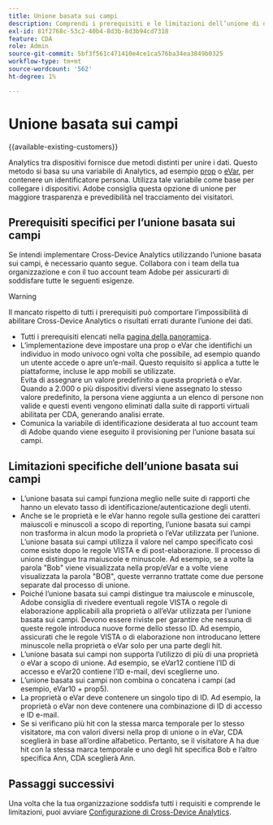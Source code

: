 ```yaml
---
title: Unione basata sui campi
description: Comprendi i prerequisiti e le limitazioni dell’unione di dati utilizzando l’unione basata sui campi.
exl-id: 81f2768c-53c2-40b4-8d3b-8d3b94cd7318
feature: CDA
role: Admin
source-git-commit: 5bf3f561c471410e4ce1ca576ba34ea3849b0325
workflow-type: tm+mt
source-wordcount: '562'
ht-degree: 1%

---
```


# Unione basata sui campi

{{available-existing-customers}}

Analytics tra dispositivi fornisce due metodi distinti per unire i dati. Questo metodo si basa su una variabile di Analytics, ad esempio [prop](/help/implement/vars/page-vars/prop.md) o [eVar](/help/implement/vars/page-vars/evar.md), per contenere un identificatore persona. Utilizza tale variabile come base per collegare i dispositivi. Adobe consiglia questa opzione di unione per maggiore trasparenza e prevedibilità nel tracciamento dei visitatori.

## Prerequisiti specifici per l’unione basata sui campi

Se intendi implementare Cross-Device Analytics utilizzando l’unione basata sui campi, è necessario quanto segue. Collabora con i team della tua organizzazione e con il tuo account team Adobe per assicurarti di soddisfare tutte le seguenti esigenze.

>[!WARNING]
>
>Il mancato rispetto di tutti i prerequisiti può comportare l’impossibilità di abilitare Cross-Device Analytics o risultati errati durante l’unione dei dati.

* Tutti i prerequisiti elencati nella [pagina della panoramica](overview.md).
* L’implementazione deve impostare una prop o eVar che identifichi un individuo in modo univoco ogni volta che possibile, ad esempio quando un utente accede o apre un’e-mail. Questo requisito si applica a tutte le piattaforme, incluse le app mobili se utilizzate.<br/>Evita di assegnare un valore predefinito a questa proprietà o eVar. Quando a 2.000 o più dispositivi diversi viene assegnato lo stesso valore predefinito, la persona viene aggiunta a un elenco di persone non valide e questi eventi vengono eliminati dalla suite di rapporti virtuali abilitata per CDA, generando analisi errate.
* Comunica la variabile di identificazione desiderata al tuo account team di Adobe quando viene eseguito il provisioning per l’unione basata sui campi.

## Limitazioni specifiche dell’unione basata sui campi

* L’unione basata sui campi funziona meglio nelle suite di rapporti che hanno un elevato tasso di identificazione/autenticazione degli utenti.
* Anche se le proprietà e le eVar hanno regole sulla gestione dei caratteri maiuscoli e minuscoli a scopo di reporting, l’unione basata sui campi non trasforma in alcun modo la proprietà o l’eVar utilizzata per l’unione. L’unione basata sui campi utilizza il valore nel campo specificato così come esiste dopo le regole VISTA e di post-elaborazione. Il processo di unione distingue tra maiuscole e minuscole. Ad esempio, se a volte la parola &quot;Bob&quot; viene visualizzata nella prop/eVar e a volte viene visualizzata la parola &quot;BOB&quot;, queste verranno trattate come due persone separate dal processo di unione.
* Poiché l’unione basata sui campi distingue tra maiuscole e minuscole, Adobe consiglia di rivedere eventuali regole VISTA o regole di elaborazione applicabili alla proprietà o all’eVar utilizzata per l’unione basata sui campi. Devono essere riviste per garantire che nessuna di queste regole introduca nuove forme dello stesso ID. Ad esempio, assicurati che le regole VISTA o di elaborazione non introducano lettere minuscole nella proprietà o eVar solo per una parte degli hit.
* L’unione basata sui campi non supporta l’utilizzo di più di una proprietà o eVar a scopo di unione. Ad esempio, se eVar12 contiene l’ID di accesso e eVar20 contiene l’ID e-mail, devi sceglierne uno.
* L’unione basata sui campi non combina o concatena i campi (ad esempio, eVar10 + prop5).
* La proprietà o eVar deve contenere un singolo tipo di ID. Ad esempio, la proprietà o eVar non deve contenere una combinazione di ID di accesso e ID e-mail.
* Se si verificano più hit con la stessa marca temporale per lo stesso visitatore, ma con valori diversi nella prop di unione o in eVar, CDA sceglierà in base all’ordine alfabetico. Pertanto, se il visitatore A ha due hit con la stessa marca temporale e uno degli hit specifica Bob e l’altro specifica Ann, CDA sceglierà Ann.


## Passaggi successivi

Una volta che la tua organizzazione soddisfa tutti i requisiti e comprende le limitazioni, puoi avviare [Configurazione di Cross-Device Analytics](setup.md).


